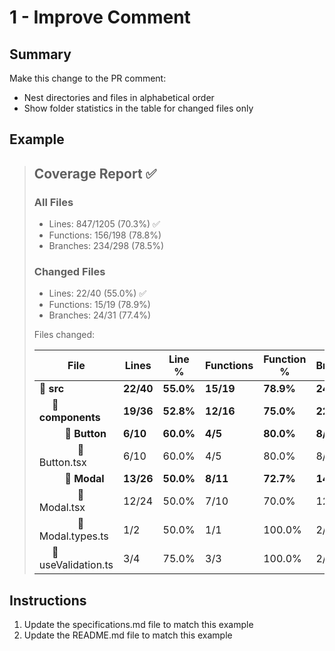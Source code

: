 # 1 - Improve Comment
## Summary
Make this change to the PR comment:

- Nest directories and files in alphabetical order
- Show folder statistics in the table for changed files only

## Example

> ## Coverage Report ✅
> 
> ### All Files
> - Lines: 847/1205 (70.3%) ✅
> - Functions: 156/198 (78.8%)
> - Branches: 234/298 (78.5%)
> 
> ### Changed Files
> - Lines: 22/40 (55.0%) ✅
> - Functions: 15/19 (78.9%)
> - Branches: 24/31 (77.4%)
> 
> Files changed:
> 
> | **File** | **Lines** | **Line %** | **Functions** | **Function %** | **Branches** | **Branch %** |
> |------|-------|--------|-----------|------------|----------|----------|
> | **📁 src**                                        | **22/40** | **55.0%** | **15/19** | **78.9%** | **24/31** | **77.4%** |
> | **&emsp; 📁 components**                          | **19/36** | **52.8%** | **12/16** | **75.0%** | **22/27** | **81.5%** |
> | **&emsp;&emsp;&nbsp; 📁 Button**                  | **6/10** | **60.0%** | **4/5** | **80.0%** | **8/10** | **80.0%** |
> | &emsp;&emsp;&emsp;&nbsp;&nbsp; 📄 Button.tsx      | 6/10 | 60.0% | 4/5 | 80.0% | 8/10 | 80.0% |
> | **&emsp;&emsp;&nbsp; 📁 Modal**                   | **13/26** | **50.0%** | **8/11** | **72.7%** | **14/17** | **82.4%** |
> | &emsp;&emsp;&emsp;&nbsp;&nbsp; 📄 Modal.tsx       | 12/24 | 50.0% | 7/10 | 70.0% | 12/15 | 80.0% |
> | &emsp;&emsp;&emsp;&nbsp;&nbsp; 📄 Modal.types.ts  | 1/2   | 50.0% | 1/1 | 100.0% | 2/2   | 100.0% |
> | &emsp; 📄 useValidation.ts                        | 3/4 | 75.0% | 3/3  | 100.0% | 2/4   | 50.0% |

## Instructions
1. Update the specifications.md file to match this example
2. Update the README.md file to match this example